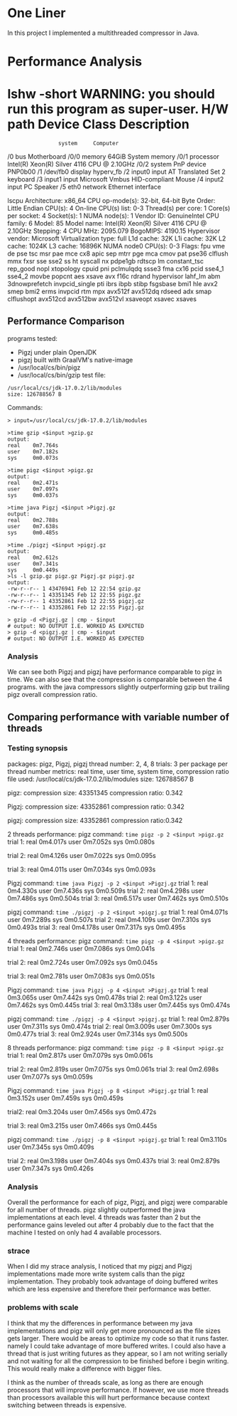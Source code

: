 # One Liner

In this project I implemented a multithreaded compressor in Java.

# Performance Analysis

lshw -short
WARNING: you should run this program as super-user.
H/W path  Device    Class      Description
==========================================
                    system     Computer
/0                  bus        Motherboard
/0/0                memory     64GiB System memory
/0/1                processor  Intel(R) Xeon(R) Silver 4116 CPU @ 2.10GHz
/0/2                system     PnP device PNP0b00
/1        /dev/fb0  display    hyperv_fb
/2        input0    input      AT Translated Set 2 keyboard
/3        input1    input      Microsoft Vmbus HID-compliant Mouse
/4        input2    input      PC Speaker
/5        eth0      network    Ethernet interface

lscpu
Architecture:        x86_64
CPU op-mode(s):      32-bit, 64-bit
Byte Order:          Little Endian
CPU(s):              4
On-line CPU(s) list: 0-3
Thread(s) per core:  1
Core(s) per socket:  4
Socket(s):           1
NUMA node(s):        1
Vendor ID:           GenuineIntel
CPU family:          6
Model:               85
Model name:          Intel(R) Xeon(R) Silver 4116 CPU @ 2.10GHz
Stepping:            4
CPU MHz:             2095.079
BogoMIPS:            4190.15
Hypervisor vendor:   Microsoft
Virtualization type: full
L1d cache:           32K
L1i cache:           32K
L2 cache:            1024K
L3 cache:            16896K
NUMA node0 CPU(s):   0-3
Flags:               fpu vme de pse tsc msr pae mce cx8 apic sep mtrr pge mca cmov pat pse36 clflush mmx fxsr sse sse2 ss ht syscall nx pdpe1gb rdtscp lm constant_tsc rep_good nopl xtopology cpuid pni pclmulqdq ssse3 fma cx16 pcid sse4_1 sse4_2 movbe popcnt aes xsave avx f16c rdrand hypervisor lahf_lm abm 3dnowprefetch invpcid_single pti ibrs ibpb stibp fsgsbase bmi1 hle avx2 smep bmi2 erms invpcid rtm mpx avx512f avx512dq rdseed adx smap clflushopt avx512cd avx512bw avx512vl xsaveopt xsavec xsaves

## Performance Comparison
programs tested:
* Pigzj under plain OpenJDK
* pigzj built with GraalVM's native-image
* /usr/local/cs/bin/pigz
* /usr/local/cs/bin/gzip
test file:
``` 
/usr/local/cs/jdk-17.0.2/lib/modules
size: 126788567 B
````
Commands:
```
> input=/usr/local/cs/jdk-17.0.2/lib/modules

>time gzip <$input >gzip.gz
output:
real    0m7.764s
user    0m7.182s
sys     0m0.073s

>time pigz <$input >pigz.gz
output:
real    0m2.471s
user    0m7.097s
sys     0m0.037s

>time java Pigzj <$input >Pigzj.gz
output:
real    0m2.788s
user    0m7.638s
sys     0m0.485s

>time ./pigzj <$input >pigzj.gz
output:
real    0m2.612s
user    0m7.341s
sys     0m0.449s
>ls -l gzip.gz pigz.gz Pigzj.gz pigzj.gz
output:
-rw-r--r-- 1 43476941 Feb 12 22:54 gzip.gz
-rw-r--r-- 1 43351345 Feb 12 22:55 pigz.gz
-rw-r--r-- 1 43352861 Feb 12 22:55 pigzj.gz
-rw-r--r-- 1 43352861 Feb 12 22:55 Pigzj.gz

> gzip -d <Pigzj.gz | cmp - $input
# output: NO OUTPUT I.E. WORKED AS EXPECTED
> gzip -d <pigzj.gz | cmp - $input
# output: NO OUTPUT I.E. WORKED AS EXPECTED
```
### Analysis

We can see both Pigzj and pigzj have performance comparable to pigz
in time.
We can also see that the compression is comparable between the 4
programs.  with the java compressors slightly outperforming gzip
but trailing pigz overall compression ratio.

## Comparing performance with variable number of threads

### Testing synopsis

packages: pigz, Pigzj, pigzj
thread number:  2, 4, 8
trials: 3 per package per thread number
metrics: real time, user time, system time, compression ratio
file used: /usr/local/cs/jdk-17.0.2/lib/modules
size: 126788567 B

pigz:
compression size: 43351345
compression ratio: 0.342

Pigzj:
compression size: 43352861
compression ratio: 0.342

pigzj:
compression size: 43352861
compression ratio:0.342

2 threads performance:
pigz
command: `time pigz -p 2 <$input >pigz.gz`
trial 1:
real    0m4.017s
user    0m7.052s
sys     0m0.080s

trial 2:
real    0m4.126s
user    0m7.022s
sys     0m0.095s

trial 3:
real    0m4.011s
user    0m7.034s
sys     0m0.093s



Pigzj
command: `time java Pigzj -p 2 <$input >Pigzj.gz`
trial 1:
real    0m4.330s
user    0m7.436s
sys     0m0.509s
trial 2:
real    0m4.298s
user    0m7.486s
sys     0m0.504s
trial 3:
real    0m6.517s
user    0m7.462s
sys     0m0.510s



pigzj
command: `time ./pigzj -p 2 <$input >pigzj.gz`
trial 1:
real    0m4.071s
user    0m7.289s
sys     0m0.507s
trial 2:
real    0m4.109s
user    0m7.310s
sys     0m0.493s
trial 3:
real    0m4.178s
user    0m7.317s
sys     0m0.495s

4 threads performance:
pigz
command: `time pigz -p 4 <$input >pigz.gz`
trial 1:
real    0m2.746s
user    0m7.086s
sys     0m0.041s

trial 2:
real    0m2.724s
user    0m7.092s
sys     0m0.045s

trial 3:
real    0m2.781s
user    0m7.083s
sys     0m0.051s


Pigzj
command: `time java Pigzj -p 4 <$input >Pigzj.gz`
trial 1:
real    0m3.065s
user    0m7.442s
sys     0m0.478s
trial 2:
real    0m3.122s
user    0m7.462s
sys     0m0.445s
trial 3:
real    0m3.138s
user    0m7.445s
sys     0m0.474s

pigzj
command: `time ./pigzj -p 4 <$input >pigzj.gz`
trial 1:
real    0m2.879s
user    0m7.311s
sys     0m0.474s
trial 2:
real    0m3.009s
user    0m7.300s
sys     0m0.477s
trial 3:
real    0m2.924s
user    0m7.314s
sys     0m0.500s

8 threads performance:
pigz
command: `time pigz -p 8 <$input >pigz.gz`
trial 1:
real    0m2.817s
user    0m7.079s
sys     0m0.061s

trial 2:
real    0m2.819s
user    0m7.075s
sys     0m0.061s
trial 3:
real    0m2.698s
user    0m7.077s
sys     0m0.059s

Pigzj
command:  `time java Pigzj -p 8 <$input >Pigzj.gz`
trial 1:
real    0m3.152s
user    0m7.459s
sys     0m0.459s

trial2:
real    0m3.204s
user    0m7.456s
sys     0m0.472s

trial 3:
real    0m3.215s
user    0m7.466s
sys     0m0.445s

pigzj
command: `time ./pigzj -p 8 <$input >pigzj.gz`
trial 1:
real    0m3.110s
user    0m7.345s
sys     0m0.409s

trial 2:
real    0m3.198s
user    0m7.404s
sys     0m0.437s
trial 3:
real    0m2.879s
user    0m7.347s
sys     0m0.426s


### Analysis 

Overall the performance for each of pigz, Pigzj, and pigzj were comparable
for all number of threads.  pigz slightly outperformed the java
implementations at each level.
4 threads was faster than 2 but the performance gains leveled out after 4
probably due to the fact that the machine I tested on only had 4 available
processors.

### strace

When I did my strace analysis, I noticed that my pigzj and Pigzj implementations
made more write system calls than the pigz implementation.  They probably took
advantage of doing buffered writes which are less expensive and therefore their
performance was better.

### problems with scale

I think that my the differences in performance between my java implementations and
pigz will only get more pronounced as the file sizes gets larger.  There
would be areas to optimize my code so that it runs faster.  namely I could take
advantage of more buffered writes. I could also have a thread that is just writing
futures as they appear, so I am not writing serially and not waiting for all the
compression to be finished before i begin writing.  This would really make a difference
with bigger files.

I think as the number of threads scale, as long as there are enough processors that
will improve performance.  If however, we use more threads than processors available
this will hurt performance because context switching between threads is expensive.

